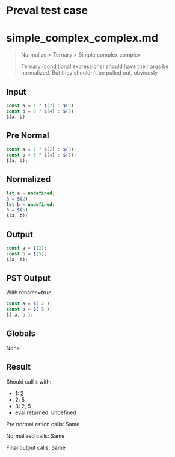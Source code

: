 # Preval test case

# simple_complex_complex.md

> Normalize > Ternary > Simple complex complex
>
> Ternary (conditional expressions) should have their args be normalized. But they shouldn't be pulled out, obviously.

## Input

`````js filename=intro
const a = 1 ? $(2) : $(3)
const b = 0 ? $(4) : $(5)
$(a, b)
`````

## Pre Normal


`````js filename=intro
const a = 1 ? $(2) : $(3);
const b = 0 ? $(4) : $(5);
$(a, b);
`````

## Normalized


`````js filename=intro
let a = undefined;
a = $(2);
let b = undefined;
b = $(5);
$(a, b);
`````

## Output


`````js filename=intro
const a = $(2);
const b = $(5);
$(a, b);
`````

## PST Output

With rename=true

`````js filename=intro
const a = $( 2 );
const b = $( 5 );
$( a, b );
`````

## Globals

None

## Result

Should call `$` with:
 - 1: 2
 - 2: 5
 - 3: 2, 5
 - eval returned: undefined

Pre normalization calls: Same

Normalized calls: Same

Final output calls: Same
